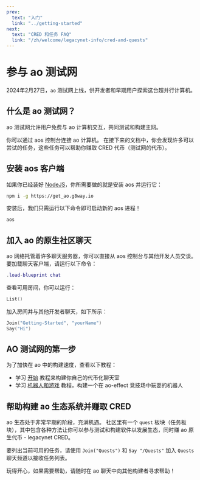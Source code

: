 ```yaml
---
prev:
  text: "入门"
  link: "../getting-started"
next:
  text: "CRED 和任务 FAQ"
  link: "/zh/welcome/legacynet-info/cred-and-quests"
---
```


# 参与 ao 测试网

2024年2月27日，`ao` 测试网上线，供开发者和早期用户探索这台超并行计算机。

## 什么是 ao 测试网？

ao 测试网允许用户免费与 ao 计算机交互，共同测试和构建主网。

你可以通过 aos 控制台连接 ao 计算机。 在接下来的文档中，你会发现许多可以尝试的任务，这些任务可以帮助你赚取 CRED 代币（测试网的代币）。

## 安装 aos 客户端

如果你已经装好 [NodeJS](https://nodejs.org)，你所需要做的就是安装 aos 并运行它：

```sh
npm i -g https://get_ao.g8way.io
```

安装后，我们只需运行以下命令即可启动新的 aos 进程！

```sh
aos
```

## 加入 ao 的原生社区聊天

ao 网络托管着许多聊天服务器，你可以直接从 aos 控制台与其他开发人员交谈。 要加载聊天客户端，请运行以下命令：

```lua
.load-blueprint chat
```

查看可用房间，你可以运行：

```lua
List()
```

加入房间并与其他开发者聊天，如下所示：

```lua
Join("Getting-Started", "yourName")
Say("Hi")
```

## AO 测试网的第一步

为了加快在 ao 中的构建速度，查看以下教程：

- 学习 [开始](/zh/tutorials/begin/) 教程来构建你自己的代币化聊天室
- 学习 [机器人和游戏](/zh/tutorials/bots-and-games/) 教程，构建一个在 ao-effect 竞技场中玩耍的机器人

## 帮助构建 ao 生态系统并赚取 CRED

ao 生态处于非常早期的阶段，充满机遇。 社区里有一个 `quest` 板块（任务板块），其中包含各种方法让你可以参与测试和构建软件以发展生态，同时赚 ao 原生代币 - legacynet CRED。

要列出当前可用的任务，请使用 `Join("Quests")` 和 `Say "/Quests"` 加入 `Quests` 聊天频道以接收任务列表。

玩得开心，如果需要帮助，请随时在 ao 聊天中向其他构建者寻求帮助！
